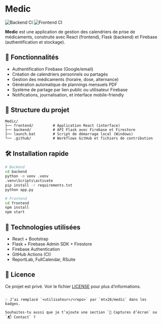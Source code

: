 # Medic

![Backend CI](https://github.com/mtx26/medic/actions/workflows/backend-ci.yml/badge.svg)
![Frontend CI](https://github.com/mtx26/medic/actions/workflows/frontend-ci.yml/badge.svg)

**Medic** est une application de gestion des calendriers de prise de médicaments, construite avec React (frontend), Flask (backend) et Firebase (authentification et stockage).

## 🚀 Fonctionnalités

- Authentification Firebase (Google/email)
- Création de calendriers personnels ou partagés
- Gestion des médicaments (horaire, dose, alternance)
- Génération automatique de plannings mensuels PDF
- Système de partage par lien public ou utilisateur Firebase
- Notifications, journalisation, et interface mobile-friendly

## 📁 Structure du projet

```
Medic/
├── frontend/         # Application React (interface)
├── backend/          # API Flask avec Firebase et Firestore
├── launch.bat        # Script de démarrage local (Windows)
└── .github/          # Workflows GitHub et fichiers de contribution
```

## 🛠️ Installation rapide

```bash
# Backend
cd backend
python -m venv .venv
.venv\Scripts\activate
pip install -r requirements.txt
python app.py

# Frontend
cd frontend
npm install
npm start
```

## 🧠 Technologies utilisées

- React + Bootstrap
- Flask + Firebase Admin SDK + Firestore
- Firebase Authentication
- GitHub Actions (CI)
- ReportLab, FullCalendar, RSuite

## 📄 Licence

Ce projet est privé. Voir le fichier [LICENSE](./LICENSE) pour plus d’informations.
```

💡 J’ai remplacé `<utilisateur>/<repo>` par `mtx26/medic` dans les badges.

Souhaites-tu aussi que je t’ajoute une section `📸 Captures d’écran` ou `📬 Contact` ?
